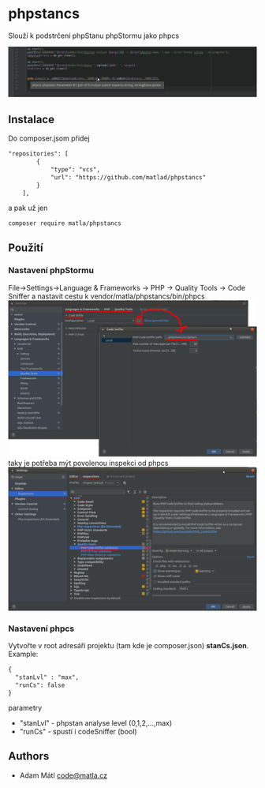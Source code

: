 phpstancs
=========
Slouží k podstrčení phpStanu phpStormu jako phpcs

![example](resources/readmeImg/noticeExample.png)

## Instalace

Do composer.jsom přidej 
```json5
"repositories": [
        {
            "type": "vcs",
            "url": "https://github.com/matlad/phpstancs"
        }
    ],
```
a pak už jen
```bash
composer require matla/phpstancs 
```

## Použití 
### Nastavení phpStormu
File->Settings->Language & Frameworks -> PHP -> Quality Tools -> Code Sniffer
a nastavit cestu k vendor/matla/phpstancs/bin/phpcs  
![img](resources/readmeImg/setPhpStorm1.png)
taky je potřeba mýt povolenou inspekci od phpcs
![img2](resources/readmeImg/setPhpStorm2.png)
### Nastavení phpcs
Vytvořte v root adresáři projektu (tam kde je composer.json) __stanCs.json__.  
Example:
```json5
{
  "stanLvl" : "max",
  "runCs": false
}
```
parametry
* "stanLvl" - phpstan analyse level (0,1,2,...,max)
* "runCs" - spustí i codeSniffer (bool)
## Authors
* Adam Mátl <code@matla.cz>
